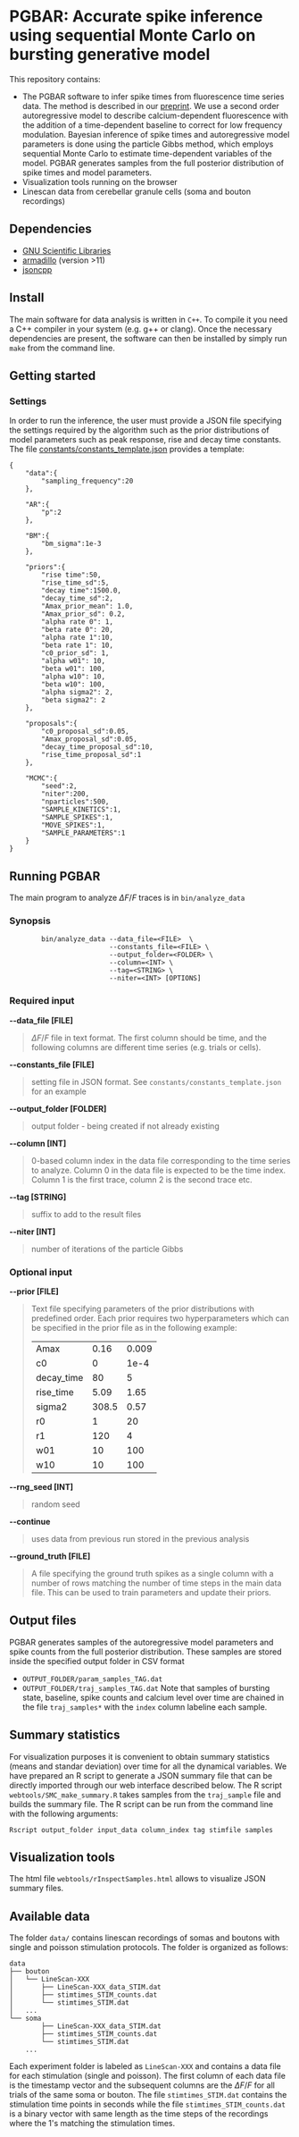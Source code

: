 # PGBAR: Accurate spike inference using sequential Monte Carlo on bursting generative model

This repository contains:

- The PGBAR software to infer spike times from fluorescence time series data. The method is described in our [preprint](https://doi.org/10.1101/2022.04.05.487201). We use a second order autoregressive model to describe calcium-dependent fluorescence with the addition of a time-dependent baseline to correct for low frequency modulation. Bayesian inference of spike times and autoregressive model parameters is done using the particle Gibbs method, which employs sequential Monte Carlo to estimate time-dependent variables of the model. PGBAR generates samples from the full posterior distribution of spike times and model parameters. 
- Visualization tools running on the browser
- Linescan data from cerebellar granule cells (soma and bouton recordings)

## Dependencies
* [GNU Scientific Libraries](https://www.gnu.org/software/gsl/)
* [armadillo](http://arma.sourceforge.net/) (version >11)
* [jsoncpp](https://github.com/open-source-parsers/jsoncpp)

## Install
The main software for data analysis is written in `C++`. To compile it you need a C++ compiler in your system (e.g. g++ or clang).
Once the necessary dependencies are present, the software can then be installed by simply run `make` from the command line.


## Getting started

### Settings 
In order to run the inference, the user must provide a JSON file specifying the settings required by the algorithm such as the prior distributions of model parameters such as peak response, rise and decay time constants. The file [constants/constants_template.json](constants/constants_template.json) provides a template:

```
{
    "data":{
        "sampling_frequency":20
    },

    "AR":{
        "p":2
    },

    "BM":{
        "bm_sigma":1e-3
    },

    "priors":{
        "rise time":50,
        "rise_time_sd":5,
        "decay time":1500.0,
        "decay_time_sd":2,
        "Amax_prior_mean": 1.0,
        "Amax_prior_sd": 0.2,
        "alpha rate 0": 1,
        "beta rate 0": 20,
        "alpha rate 1":10,
        "beta rate 1": 10,
        "c0_prior_sd": 1,
        "alpha w01": 10,
        "beta w01": 100,
        "alpha w10": 10,
        "beta w10": 100,
        "alpha sigma2": 2,
        "beta sigma2": 2
    },

    "proposals":{
        "c0_proposal_sd":0.05,
        "Amax_proposal_sd":0.05,
        "decay_time_proposal_sd":10,
        "rise_time_proposal_sd":1
    },

    "MCMC":{
        "seed":2,
        "niter":200,
        "nparticles":500,
        "SAMPLE_KINETICS":1,
        "SAMPLE_SPIKES":1,
        "MOVE_SPIKES":1,
        "SAMPLE_PARAMETERS":1
    }
}
```

## Running PGBAR

The main program to analyze $\Delta F/F$ traces is in `bin/analyze_data`

### Synopsis
            bin/analyze_data --data_file=<FILE>  \
                             --constants_file=<FILE> \
                             --output_folder=<FOLDER> \
                             --column=<INT> \
                             --tag=<STRING> \
                             --niter=<INT> [OPTIONS]

### Required input
**--data_file [FILE]**

> $\Delta F/F$ file in text format. The first column should be time, and the following columns are different time series (e.g. trials or cells).

**--constants_file [FILE]**

> setting file in JSON format. See `constants/constants_template.json` for an example

**--output_folder [FOLDER]**

> output folder - being created if not already existing 

**--column [INT]**

> 0-based column index in the data file corresponding to the time series to analyze. Column 0 in the data file is expected to be the time index. Column 1 is the first trace, column 2 is the second trace etc.

**--tag [STRING]**

> suffix to add to the result files

**--niter [INT]**

> number of iterations of the particle Gibbs


### Optional input

**--prior [FILE]**

> Text file specifying parameters of the prior distributions with predefined order. Each prior requires two hyperparameters which can be specified in the prior file as in the following example:
>
>| | | |
>|---|---|---|
>|Amax| 0.16 | 0.009 |
>|c0| 0 |1e-4|
>|decay_time| 80| 5|
>|rise_time| 5.09| 1.65|
>|sigma2| 308.5| 0.57|
>|r0| 1| 20|
>|r1| 120| 4|
>|w01 |10 |100|
>|w10| 10| 100|

**--rng_seed [INT]**

> random seed

**--continue**

> uses data from previous run stored in the previous analysis

**--ground_truth [FILE]**

> A file specifying the ground truth spikes as a single column with a number of rows matching the number of time steps in the main data file. This can be used to train parameters and update their priors.

## Output files
PGBAR generates samples of the autoregressive model parameters and spike counts from the full posterior distribution. These samples are stored inside the specified output folder in CSV format 
- `OUTPUT_FOLDER/param_samples_TAG.dat` 
- `OUTPUT_FOLDER/traj_samples_TAG.dat`
Note that samples of bursting state, baseline, spike counts and calcium level over time are chained in the file `traj_samples*` with the `index` column labeline each sample.

## Summary statistics
For visualization purposes it is convenient to obtain summary statistics (means and standar deviation) over time for all the dynamical variables. We have prepared an R script to generate a JSON summary file that can be directly imported through our web interface described below.
The R script `webtools/SMC_make_summary.R` takes samples from the `traj_sample` file and builds the summary file. The R script can be run from the command line with the following arguments:
```
Rscript output_folder input_data column_index tag stimfile samples
```

## Visualization tools
The html file `webtools/rInspectSamples.html` allows to visualize JSON summary files.

## Available data
The folder `data/` contains linescan recordings of somas and boutons with single and poisson stimulation protocols. The folder is organized as follows:
```
data
├── bouton
│   └── LineScan-XXX
│       ├── LineScan-XXX_data_STIM.dat
│       ├── stimtimes_STIM_counts.dat
│       └── stimtimes_STIM.dat
│   ...
└── soma
        ├── LineScan-XXX_data_STIM.dat
        ├── stimtimes_STIM_counts.dat
        └── stimtimes_STIM.dat
    ...
```
Each experiment folder is labeled as `LineScan-XXX` and contains a data file for each stimulation (single and poisson). The first column of each data file is the timestamp vector and the subsequent columns are the $\Delta F/F$ for all trials of the same soma or bouton. The file `stimtimes_STIM.dat` contains the stimulation time points in seconds while the file `stimtimes_STIM_counts.dat` is a binary vector with same length as the time steps of the recordings where the 1's matching the stimulation times.


